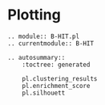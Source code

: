 # Plotting

```{eval-rst}
.. module:: B-HIT.pl
.. currentmodule:: B-HIT

.. autosummary::
    :toctree: generated

    pl.clustering_results
    pl.enrichment_score
    pl.silhouett

```
